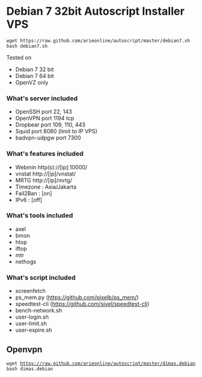 # Debian 7 32bit Autoscript Installer VPS
<pre><code>wget https://raw.github.com/arieonline/autoscript/master/debian7.sh
bash debian7.sh
</code></pre>
<p>Tested on</p>
<ul>
<li>Debian 7 32 bit</li>
<li>Debian 7 64 bit</li>
<li>OpenVZ only</li>
</ul>
<h3>What's server included</h3>
<ul>
<li>OpenSSH port 22, 143</li>
<li>OpenVPN port 1194 tcp</li>
<li>Dropbear port 109, 110, 443</li>
<li>Squid port 8080 (limit to IP VPS)</li>
<li>badvpn-udpgw port 7300</li>
</ul>
<h3>What's features included</h3>
<ul>
<li>Webmin http(s)://[ip]:10000/</li>
<li>vnstat http://[ip]/vnstat/</li>
<li>MRTG http://[ip]/mrtg/</li>
<li>Timezone : Asia/Jakarta</li>
<li>Fail2Ban : [on]</li>
<li>IPv6     : [off]</li>
</ul>
<h3>What's tools included</h3>
<ul>
<li>axel</li>
<li>bmon</li>
<li>htop</li>
<li>iftop</li>
<li>mtr</li>
<li>nethogs</li>
</ul>
<h3>What's script included</h3>
<ul>
<li>screenfetch</li>
<li>ps_mem.py (<a href="https://github.com/pixelb/ps_mem/">https://github.com/pixelb/ps_mem/</a>)</li>
<li>speedtest-cli (<a href="https://github.com/sivel/speedtest-cli">https://github.com/sivel/speedtest-cli</a>)</li>
<li>bench-network.sh</li>
<li>user-login.sh</li>
<li>user-limit.sh</li>
<li>user-expire.sh</li>
</ul>
<h2>Openvpn</h2>
<pre><code>wget <a href="https://raw.github.com/arieonline/autoscript/master/dimas.debian">https://raw.github.com/arieonline/autoscript/master/dimas.debian</a>
bash dimas.debian
</code></pre>
